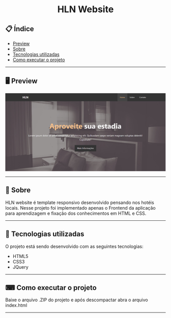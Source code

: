 <h1 align="center">
  HLN Website
</h1>

## 📋 Índice

- [Preview](#-Preview)
- [Sobre](#-Sobre)
- [Tecnologias utilizadas](#-Tecnologias-utilizadas)
- [Como executar o projeto](#-Como-executar-o-projeto)

---

## 🖥 Preview

<p align="center">
  <img src="hln.png" width="700" >
</p>

---

## 📖 Sobre 

HLN website é template responsivo desenvolvido pensando nos hotéis locais. Nesse projeto foi implementado apenas o Frontend da aplicação para aprendizagem e fixação dos conhecimentos em HTML e CSS.

---

## 🚀 Tecnologias utilizadas
O projeto está sendo desenvolvido com as seguintes tecnologias:
- HTML5
- CSS3
- JQuery

---

## ⌨ Como executar o projeto

Baixe o arquivo .ZIP do projeto e após descompactar abra o arquivo index.html

---
